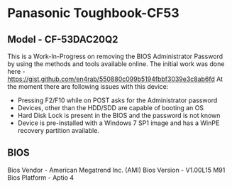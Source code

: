 # Panasonic Toughbook-CF53

## Model - CF-53DAC20Q2

This is a Work-In-Progress on removing the BIOS Administrator Password by using the methods and tools available online. 
The initial work was done here - https://gist.github.com/en4rab/550880c099b5194fbbf3039e3c8ab6fd
At the moment there are following issues with this device:

* Pressing F2/F10 while on POST asks for the Administrator password 
* Devices, other than the HDD/SDD are capable of booting an OS
* Hard Disk Lock is present in the BIOS and the password is not known
* Device is pre-installed with a Windows 7 SP1 image and has a WinPE recovery partition available.

## BIOS

Bios Vendor - American Megatrend Inc. (AMI)
Bios Version - V1.00L15 M91
Bios Platform - Aptio 4

